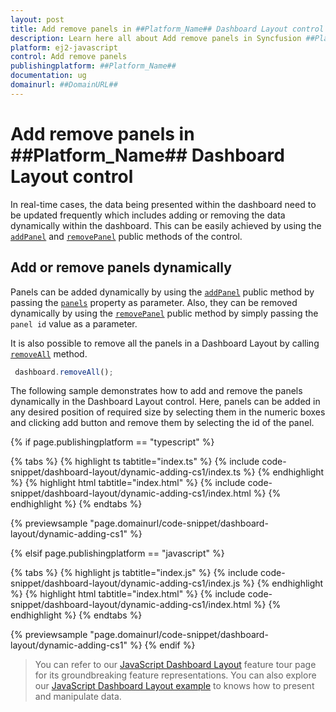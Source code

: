 ```yaml
---
layout: post
title: Add remove panels in ##Platform_Name## Dashboard Layout control | Syncfusion
description: Learn here all about Add remove panels in Syncfusion ##Platform_Name## Dashboard Layout control of Syncfusion Essential JS 2 and more.
platform: ej2-javascript
control: Add remove panels
publishingplatform: ##Platform_Name##
documentation: ug
domainurl: ##DomainURL##
---
```

# Add remove panels in ##Platform_Name## Dashboard Layout control

In real-time cases, the data being presented within the dashboard need to be updated frequently which includes adding or removing the data dynamically within the dashboard. This can be easily achieved by using the [`addPanel`](../../api/dashboard-layout/#addpanel) and [`removePanel`](../../api/dashboard-layout/#removepanel) public methods of the control.

## Add or remove panels dynamically

Panels can be added dynamically by using the [`addPanel`](../../api/dashboard-layout/#addpanel) public method by passing the [`panels`](../api/dashboard-layout/#panels) property as parameter. Also, they can be removed dynamically by using the [`removePanel`](../../api/dashboard-layout/#removepanel) public method by simply passing the `panel id` value as a parameter.

It is also possible to remove all the panels in a Dashboard Layout by calling [`removeAll`](../../api/dashboard-layout/#removeall) method.

  ```js
   dashboard.removeAll();
  ```

The following sample demonstrates how to add and remove the panels dynamically in the Dashboard Layout control. Here, panels can be added in any desired position of required size by selecting them in the numeric boxes and clicking add button and remove them by selecting the id of the panel.

{% if page.publishingplatform == "typescript" %}

 {% tabs %}
{% highlight ts tabtitle="index.ts" %}
{% include code-snippet/dashboard-layout/dynamic-adding-cs1/index.ts %}
{% endhighlight %}
{% highlight html tabtitle="index.html" %}
{% include code-snippet/dashboard-layout/dynamic-adding-cs1/index.html %}
{% endhighlight %}
{% endtabs %}

{% previewsample "page.domainurl/code-snippet/dashboard-layout/dynamic-adding-cs1" %}

{% elsif page.publishingplatform == "javascript" %}

{% tabs %}
{% highlight js tabtitle="index.js" %}
{% include code-snippet/dashboard-layout/dynamic-adding-cs1/index.js %}
{% endhighlight %}
{% highlight html tabtitle="index.html" %}
{% include code-snippet/dashboard-layout/dynamic-adding-cs1/index.html %}
{% endhighlight %}
{% endtabs %}

{% previewsample "page.domainurl/code-snippet/dashboard-layout/dynamic-adding-cs1" %}
{% endif %}

> You can refer to our [JavaScript Dashboard Layout](https://www.syncfusion.com/javascript-ui-controls/js-dashboard-layout) feature tour page for its groundbreaking feature representations. You can also explore our [JavaScript Dashboard Layout example](https://ej2.syncfusion.com/demos/#/material/dashboard-layout/default.html) to knows how to present and manipulate data.